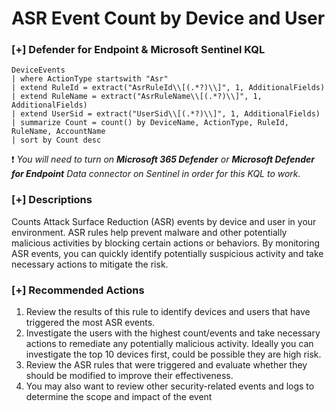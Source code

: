 # ASR Event Count by Device and User

### [+] Defender for Endpoint & Microsoft Sentinel KQL
```
DeviceEvents
| where ActionType startswith "Asr"
| extend RuleId = extract("AsrRuleId\\[(.*?)\\]", 1, AdditionalFields)
| extend RuleName = extract("AsrRuleName\\[(.*?)\\]", 1, AdditionalFields)
| extend UserSid = extract("UserSid\\[(.*?)\\]", 1, AdditionalFields)
| summarize Count = count() by DeviceName, ActionType, RuleId, RuleName, AccountName
| sort by Count desc
```
:exclamation: *You will need to turn on **Microsoft 365 Defender** or **Microsoft Defender for Endpoint** Data connector on Sentinel in order for this KQL to work.*

### [+] Descriptions
Counts Attack Surface Reduction (ASR) events by device and user in your environment. ASR rules help prevent malware and other potentially malicious activities by blocking certain actions or behaviors. By monitoring ASR events, you can quickly identify potentially suspicious activity and take necessary actions to mitigate the risk.

### [+] Recommended Actions 
1. Review the results of this rule to identify devices and users that have triggered the most ASR events. 
2. Investigate the users with the highest count/events and take necessary actions to remediate any potentially malicious activity. Ideally you can investigate the top 10 devices first, could be possible they are high risk. 
3. Review the ASR rules that were triggered and evaluate whether they should be modified to improve their effectiveness. 
4. You may also want to review other security-related events and logs to determine the scope and impact of the event
